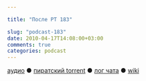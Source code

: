 ```yaml
---

title: "После РТ 183"

slug: "podcast-183"
date: 2010-04-17T14:08:00+03:00
comments: true
categories: podcast
---
```

[аудио](http://cdn.radio-t.com/rt183post.mp3) ● [пиратский torrent](http://pirates.radio-t.com/torrents/rt183post.mp3.torrent) ● [лог чата](http://chat.radio-t.com/logs/radio-t-183.html) ● [wiki](http://wiki.radio-t.com/%D0%9F%D0%BE%D1%81%D0%BB%D0%B5_%D0%A0%D0%A2_183)<audio src="http://cdn.radio-t.com/rt183post.mp3" preload="none">
